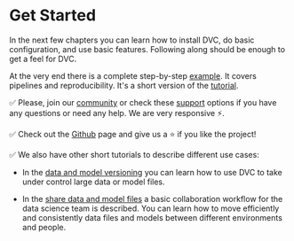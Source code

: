 # Get Started

In the next few chapters you can learn how to install DVC, do basic configuration,
and use basic features. Following along should be enough to get a feel for DVC.

At the very end there is a complete step-by-step
[example](/doc/get-started/example-pipeline). It covers pipelines and reproducibility.
It's a short version of the [tutorial](/doc/tutorial).

✅ Please, join our [community](/chat) or check these [support](/support)
options if you have any questions or need any help. We are very responsive ⚡.

✅ Check out the [Github](https://github.com/iterative/dvc) page and give us a ⭐
if you like the project!

✅ We also have other short tutorials to describe different use cases:

* In the [data and model versioning](/doc/use-cases/data-and-model-files-versioning)
you can learn how to use DVC to take under control large data or model files.

* In the [share data and model files](/doc/use-cases/share-data-and-model-files)
a basic collaboration workflow for the data science team is described. You can
learn how to move efficiently and consistently data files and models between
different environments and people.

